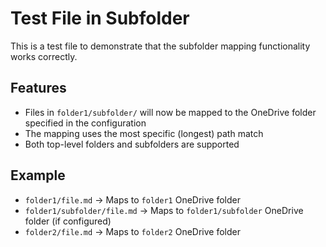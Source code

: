 # Test File in Subfolder

This is a test file to demonstrate that the subfolder mapping functionality works correctly.

## Features

- Files in `folder1/subfolder/` will now be mapped to the OneDrive folder specified in the configuration
- The mapping uses the most specific (longest) path match
- Both top-level folders and subfolders are supported

## Example

- `folder1/file.md` → Maps to `folder1` OneDrive folder
- `folder1/subfolder/file.md` → Maps to `folder1/subfolder` OneDrive folder (if configured)
- `folder2/file.md` → Maps to `folder2` OneDrive folder 
